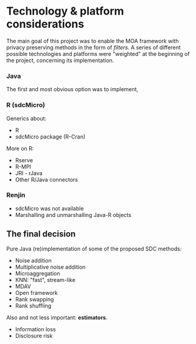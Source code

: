 # Technology & platform considerations #

The main goal of this project was to enable the MOA framework with privacy preserving methods in the form of *filters*.  A series of different possible technologies and platforms were "weighted" at the beginning of the project, concerning its implementation.

### Java ###
The first and most obvious option was to implement,

### R (sdcMicro) ###

Generics about:

* R
* sdcMicro package (R-Cran)

More on R:

* Rserve
* R-MPI
* JRI - rJava
* Other R/Java connectors

### Renjin ###

* sdcMicro was not available
* Marshalling and unmarshalling Java-R objects

## The final decision ##

Pure Java (re)implementation of some of the proposed SDC methods:

* Noise addition
* Multiplicative noise addition
* Microaggregation
* KNN: "fast", stream-like
* MDAV
* Open framework
* Rank swapping
* Rank shuffling

Also and not less important: **estimators**.

* Information loss
* Disclosure risk
